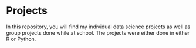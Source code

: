 # Projects
In this repository, you will find my individual data science projects as well as group projects done while at school. The projects were either done in either R or Python.
